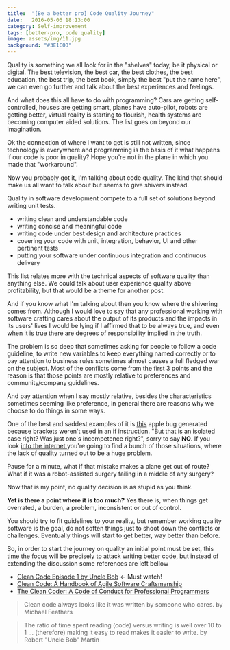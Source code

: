 ```yaml
---
title:  "[Be a better pro] Code Quality Journey"
date:   2016-05-06 18:13:00
category: Self-improvement
tags: [better-pro, code quality]
image: assets/img/11.jpg
background: "#3E1C00"
---
```


Quality is something we all look for in the "shelves" today, be it physical or digital. The best television, the best car, the best clothes, the best education, the best trip, the best book, simply the best "put the name here", we can even go further and talk about the best experiences and feelings.

And what does this all have to do with programming? Cars are getting self-controlled, houses are getting smart, planes have auto-pilot, robots are getting better, virtual reality is starting to flourish, health systems are becoming computer aided solutions. The list goes on beyond our imagination.

Ok the connection of where I want to get is still not written, since technology is everywhere and programming is the basis of it what happens if our code is poor in quality? Hope you're not in the plane in which you made that "workaround".

Now you probably got it, I'm talking about code quality. The kind that should make us all want to talk about but seems to give shivers instead.

Quality in software development compete to a full set of solutions beyond writing unit tests.

* writing clean and understandable code
* writing concise and meaningful code
* writing code under best design and architecture practices
* covering your code with unit, integration, behavior, UI and other pertinent tests
* putting your software under continuous integration  and continuous delivery

This list relates more with the technical aspects of software quality than anything else. We could talk about user experience quality above profitability, but that would be a theme for another post.

And if you know what I'm talking about then you know where the shivering comes from. Although I would love to say that any professional working with software crafting cares about the output of its products and the impacts in its users' lives I would be lying if I affirmed that to be always true, and even when it is true there are degrees of responsibility implied in the truth.

The problem is so deep that sometimes asking for people to follow a code guideline, to write new variables to keep everything named correctly or to pay attention to business rules sometimes almost causes a full fledged war on the subject. Most of the conflicts come from the first 3 points and the reason is that those points are mostly relative to preferences and community/company guidelines.

And pay attention when I say mostly relative, besides the characteristics sometimes seeming like preference, in general there are reasons why we choose to do things in some ways.

One of the best and saddest examples of it is [this](https://www.imperialviolet.org/2014/02/22/applebug.html) apple bug  generated because brackets weren't used in an if instruction. "But that is an isolated case right? Was just one's incompetence right?", sorry to say **NO**. If you look [into the internet ](http://royal.pingdom.com/2009/03/19/10-historical-software-bugs-with-extreme-consequences/) you're going to find a bunch of those situations, where the lack of quality turned out to be a huge problem.

Pause for a minute, what if that mistake makes a plane get out of route? What if it was a robot-assisted surgery failing in a middle of any surgery?

Now that is my point, no quality decision is as stupid as you think.

**Yet is there a point where it is too much?** Yes there is, when things get overrated, a burden, a problem, inconsistent or out of control.

You should try to fit guidelines to your reality, but remember working quality software is the goal, do not soften things just to shoot down the conflicts or challenges. Eventually things will start to get better, way better than before.

So, in order to start the journey on quality an initial point must be set, this time the focus will be precisely to attack writing better code, but instead of extending the discussion some references are left bellow

* [Clean Code Episode 1 by Uncle Bob](https://cleancoders.com/episode/clean-code-episode-1/view) <- Must watch!
* [Clean Code: A Handbook of Agile Software Craftsmanship](https://www.amazon.com.br/Clean-Code-Handbook-Software-Craftsmanship/dp/0132350882)
* [The Clean Coder: A Code of Conduct for Professional Programmers](http://www.amazon.com/Clean-Coder-Conduct-Professional-Programmers/dp/0137081073)

> Clean code always looks like it was written by someone who cares. by Michael Feathers

> The ratio of time spent reading (code) versus writing is well over 10 to 1 ... (therefore) making it easy to read makes it easier to write. by Robert "Uncle Bob" Martin
